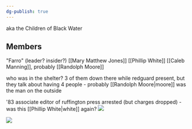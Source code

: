 ```yaml
---
dg-publish: true
---
```

aka the Children of Black Water

## Members
"Farro" (leader? insider?)
[[Mary Matthew Jones]]
[[Phillip White]]
[[Caleb Manning]], probably
[[Randolph Moore]]

who was in the shelter? 3 of them down there while redguard present, but they talk about having 4 people - probably [[Randolph Moore|moore]] was the man on the outside

'83 associate editor of ruffington press arrested (but charges dropped) - was this [[Phillip White|white]] again?
![](https://i.imgur.com/1qpNAxU.png)

![](https://i.imgur.com/JicqARQ.png)

